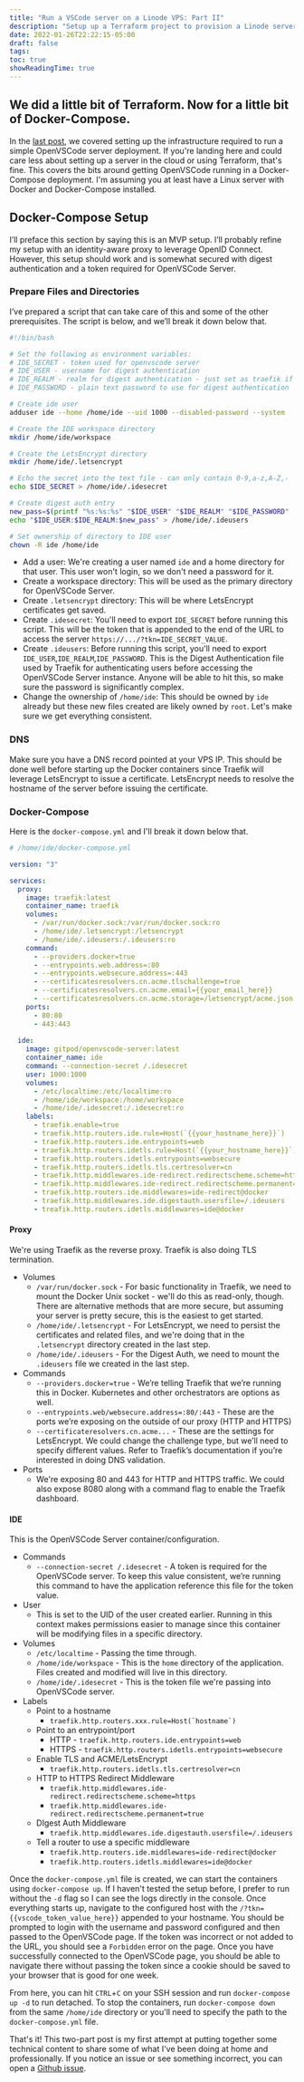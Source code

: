```yaml
---
title: "Run a VSCode server on a Linode VPS: Part II"
description: "Setup up a Terraform project to provision a Linode server and host OpenVSCode Server with Docker Compose. In Part II, we're getting OpenVSCode and Traefik running in Docker-Compose."
date: 2022-01-26T22:22:15-05:00
draft: false
tags: 
toc: true
showReadingTime: true
---
```

## We did a little bit of Terraform. Now for a little bit of Docker-Compose.
In the [last post](../create_a_vscode_server), we covered setting up the infrastructure required to run a simple OpenVSCode server deployment. If you're landing here and could care less about setting up a server in the cloud or using Terraform, that's fine. This covers the bits around getting OpenVSCode running in a Docker-Compose deployment. I'm assuming you at least have a Linux server with Docker and Docker-Compose installed.

## Docker-Compose Setup
I’ll preface this section by saying this is an MVP setup. I’ll probably refine my setup with an identity-aware proxy to leverage OpenID Connect. However, this setup should work and is somewhat secured with digest authentication and a token required for OpenVSCode Server.

### Prepare Files and Directories
I’ve prepared a script that can take care of this and some of the other prerequisites. The script is below, and we’ll break it down below that.
```bash
#!/bin/bash

# Set the following as environment variables:
# IDE_SECRET - token used for openvscode server
# IDE_USER - username for digest authentication
# IDE_REALM - realm for digest authentication - just set as traefik if not sure
# IDE_PASSWORD - plain text password to use for digest authentication

# Create ide user
adduser ide --home /home/ide --uid 1000 --disabled-password --system

# Create the IDE workspace directory
mkdir /home/ide/workspace

# Create the LetsEncrypt directory
mkdir /home/ide/.letsencrypt

# Echo the secret into the text file - can only contain 0-9,a-z,A-Z,-
echo $IDE_SECRET > /home/ide/.idesecret

# Create digest auth entry
new_pass=$(printf "%s:%s:%s" "$IDE_USER" "$IDE_REALM" "$IDE_PASSWORD" | md5sum | awk '{print $1}' )
echo "$IDE_USER:$IDE_REALM:$new_pass" > /home/ide/.ideusers

# Set ownership of directory to IDE user
chown -R ide /home/ide
```
- Add a user: We're creating a user named `ide` and a home directory for that user. This user won't login, so we don't need a password for it.
- Create a workspace directory: This will be used as the primary directory for OpenVSCode Server.
- Create `.letsencrypt` directory: This will be where LetsEncrypt certificates get saved.
- Create `.idesecret`: You'll need to export `IDE_SECRET` before running this script. This will be the token that is appended to the end of the URL to access the server `https://.../?tkn=IDE_SECRET_VALUE`.
- Create `.ideusers`: Before running this script, you'll need to export `IDE_USER`,`IDE_REALM`,`IDE_PASSWORD`. This is the Digest Authentication file used by Traefik for authenticating users before accessing the OpenVSCode Server instance. Anyone will be able to hit this, so make sure the password is significantly complex.
- Change the ownership of `/home/ide`: This should be owned by `ide` already but these new files created are likely owned by `root`. Let's make sure we get everything consistent.

### DNS
Make sure you have a DNS record pointed at your VPS IP. This should be done well before starting up the Docker containers since Traefik will leverage LetsEncrypt to issue a certificate. LetsEncrypt needs to resolve the hostname of the server before issuing the certificate.

### Docker-Compose
Here is the `docker-compose.yml` and I'll break it down below that.
```yaml
# /home/ide/docker-compose.yml

version: "3"

services:
  proxy:
    image: traefik:latest
    container_name: traefik
    volumes:
      - /var/run/docker.sock:/var/run/docker.sock:ro
      - /home/ide/.letsencrypt:/letsencrypt
      - /home/ide/.ideusers:/.ideusers:ro
    command:
      - --providers.docker=true
      - --entrypoints.web.address=:80
      - --entrypoints.websecure.address=:443
      - --certificatesresolvers.cn.acme.tlschallenge=true
      - --certificatesresolvers.cn.acme.email={{your_email_here}}
      - --certificatesresolvers.cn.acme.storage=/letsencrypt/acme.json
    ports:
      - 80:80
      - 443:443
      
  ide:
    image: gitpod/openvscode-server:latest
    container_name: ide
    command: --connection-secret /.idesecret
    user: 1000:1000
    volumes:
      - /etc/localtime:/etc/localtime:ro
      - /home/ide/workspace:/home/workspace
      - /home/ide/.idesecret:/.idesecret:ro
    labels:
      - traefik.enable=true
      - traefik.http.routers.ide.rule=Host(`{{your_hostname_here}}`)
      - traefik.http.routers.ide.entrypoints=web
      - traefik.http.routers.idetls.rule=Host(`{{your_hostname_here}}`)
      - traefik.http.routers.idetls.entrypoints=websecure
      - traefik.http.routers.idetls.tls.certresolver=cn
      - traefik.http.middlewares.ide-redirect.redirectscheme.scheme=https
      - traefik.http.middlewares.ide-redirect.redirectscheme.permanent=true
      - traefik.http.routers.ide.middlewares=ide-redirect@docker
      - traefik.http.middlewares.ide.digestauth.usersfile=/.ideusers
      - treafik.http.routers.idetls.middlewares=ide@docker
```
#### Proxy
We're using Traefik as the reverse proxy. Traefik is also doing TLS termination.
- Volumes
    - `/var/run/docker.sock` - For basic functionality in Traefik, we need to mount the Docker Unix socket - we'll do this as read-only, though. There are alternative methods that are more secure, but assuming your server is pretty secure, this is the easiest to get started.
    - `/home/ide/.letsencrypt` - For LetsEncrypt, we need to persist the certificates and related files, and we're doing that in the `.letsencrypt` directory created in the last step.
    - `/home/ide/.ideusers` - For the Digest Auth, we need to mount the `.ideusers` file we created in the last step.
- Commands
    - `--providers.docker=true` - We’re telling Traefik that we’re running this in Docker. Kubernetes and other orchestrators are options as well.
    - `--entrypoints.web/websecure.address=:80/:443` - These are the ports we’re exposing on the outside of our proxy (HTTP and HTTPS)
    - `--certificateresolvers.cn.acme...` - These are the settings for LetsEncrypt. We could change the challenge type, but we’ll need to specify different values. Refer to Traefik’s documentation if you’re interested in doing DNS validation.
- Ports
    - We're exposing 80 and 443 for HTTP and HTTPS traffic. We could also expose 8080 along with a command flag to enable the Traefik dashboard.
#### IDE
This is the OpenVSCode Server container/configuration.
- Commands
    - `--connection-secret /.idesecret` - A token is required for the OpenVSCode server. To keep this value consistent, we’re running this command to have the application reference this file for the token value.
- User
    - This is set to the UID of the user created earlier. Running in this context makes permissions easier to manage since this container will be modifying files in a specific directory.
- Volumes
    - `/etc/localtime` - Passing the time through.
    - `/home/ide/workspace` - This is the `home` directory of the application. Files created and modified will live in this directory.
    - `/home/ide/.idesecret` - This is the token file we're passing into OpenVSCode server.
- Labels
    - Point to a hostname
        - ``traefik.http.routers.xxx.rule=Host(`hostname`)``
    - Point to an entrypoint/port
        - HTTP - `traefik.http.routers.ide.entrypoints=web`
        - HTTPS - `traefik.http.routers.idetls.entrypoints=websecure`
    - Enable TLS and ACME/LetsEncrypt
        - `traefik.http.routers.idetls.tls.certresolver=cn`
    - HTTP to HTTPS Redirect Middleware
        - `traefik.http.middlewares.ide-redirect.redirectscheme.scheme=https`
        - `traefik.http.middlewares.ide-redirect.redirectscheme.permanent=true`
    - DIgest Auth Middleware
        - `traefik.http.middlewares.ide.digestauth.usersfile=/.ideusers`
    - Tell a router to use a specific middleware
        - `traefik.http.routers.ide.middlewares=ide-redirect@docker`
        - `traefik.http.routers.idetls.middlewares=ide@docker`

Once the `docker-compose.yml` file is created, we can start the containers using `docker-compose up`. If I haven't tested the setup before, I prefer to run without the `-d` flag so I can see the logs directly in the console. Once everything starts up, navigate to the configured host with the `/?tkn={{vscode_token_value_here}}` appended to your hostname. You should be prompted to login with the username and password configured and then passed to the OpenVSCode page. If the token was incorrect or not added to the URL, you should see a `Forbidden` error on the page. Once you have successfully connected to the OpenVSCode page, you should be able to navigate there without passing the token since a cookie should be saved to your browser that is good for one week.

From here, you can hit `CTRL`+`C` on your SSH session and run `docker-compose up -d` to run detached. To stop the containers, run `docker-compose down` from the same `/home/ide` directory or you'll need to specify the path to the `docker-compose.yml` file.

That's it! This two-part post is my first attempt at putting together some technical content to share some of what I've been doing at home and professionally. If you notice an issue or see something incorrect, you can open a [Github issue](https://github.com/zchoate/blog/issues/new/choose).